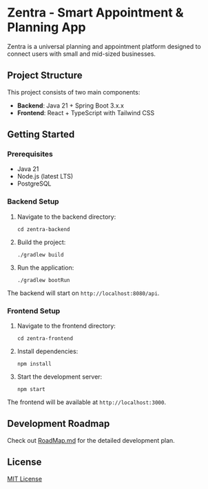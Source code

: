 # Zentra - Smart Appointment & Planning App

Zentra is a universal planning and appointment platform designed to connect users with small and mid-sized businesses.

## Project Structure

This project consists of two main components:

- **Backend**: Java 21 + Spring Boot 3.x.x
- **Frontend**: React + TypeScript with Tailwind CSS

## Getting Started

### Prerequisites

- Java 21
- Node.js (latest LTS)
- PostgreSQL

### Backend Setup

1. Navigate to the backend directory:
   ```
   cd zentra-backend
   ```

2. Build the project:
   ```
   ./gradlew build
   ```

3. Run the application:
   ```
   ./gradlew bootRun
   ```

The backend will start on `http://localhost:8080/api`.

### Frontend Setup

1. Navigate to the frontend directory:
   ```
   cd zentra-frontend
   ```

2. Install dependencies:
   ```
   npm install
   ```

3. Start the development server:
   ```
   npm start
   ```

The frontend will be available at `http://localhost:3000`.

## Development Roadmap

Check out [RoadMap.md](RoadMap.md) for the detailed development plan.

## License

[MIT License](LICENSE) 